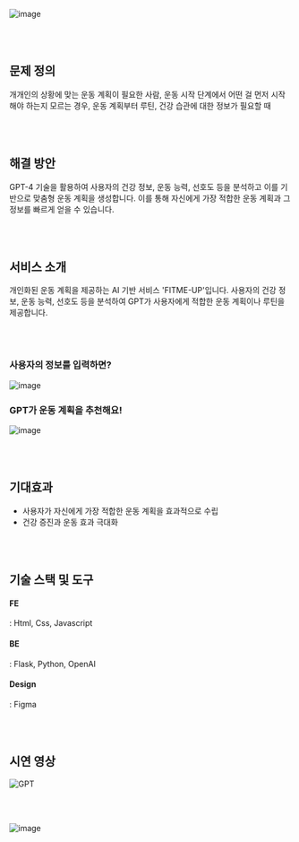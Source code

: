 ![image](https://github.com/leeyebeen-dev/FitMeUp/assets/84004751/b865c0df-d30d-4c47-ac29-8be332ada2da)

<br><br>

## 문제 정의

개개인의 상황에 맞는 운동 계획이 필요한 사람, 운동 시작 단계에서 어떤 걸 먼저 시작해야 하는지 모르는 경우, 운동 계획부터 루틴, 건강 습관에 대한 정보가 필요할 때

<br><br>

## 해결 방안

GPT-4 기술을 활용하여 사용자의 건강 정보, 운동 능력, 선호도 등을 분석하고 이를 기반으로 맞춤형 운동 계획을 생성합니다. 이를 통해 자신에게 가장 적합한 운동 계획과 그 정보를 빠르게 얻을 수 있습니다.

<br><br>

## 서비스 소개

개인화된 운동 계획을 제공하는 AI 기반 서비스 'FITME-UP'입니다.
사용자의 건강 정보, 운동 능력, 선호도 등을 분석하여 GPT가 사용자에게 적합한 운동 계획이나 루틴을 제공합니다.

<br><br>

### 사용자의 정보를 입력하면?

![image](https://github.com/leeyebeen-dev/FitMeUp/assets/84004751/90092434-8b4c-4d3a-8dca-71befb6ba130)

### GPT가 운동 계획을 추천해요!

![image](https://github.com/leeyebeen-dev/FitMeUp/assets/84004751/5aea361a-eb4e-46ae-888a-30366cbf4cbd)

<br><br>

## 기대효과

- 사용자가 자신에게 가장 적합한 운동 계획을 효과적으로 수립
- 건강 증진과 운동 효과 극대화

<br><br>

## 기술 스택 및 도구

#### FE
: Html, Css, Javascript

#### BE
: Flask, Python, OpenAI

#### Design
: Figma

<br><br>

## 시연 영상

![GPT](https://github.com/leeyebeen-dev/FitMeUp/assets/84004751/de33a094-5c35-4e7c-af46-9c5df574cd36)

<br><br>

![image](https://github.com/leeyebeen-dev/FitMeUp/assets/84004751/7a5dc34b-ca1d-4ea3-bda8-4cb720c758e9)

